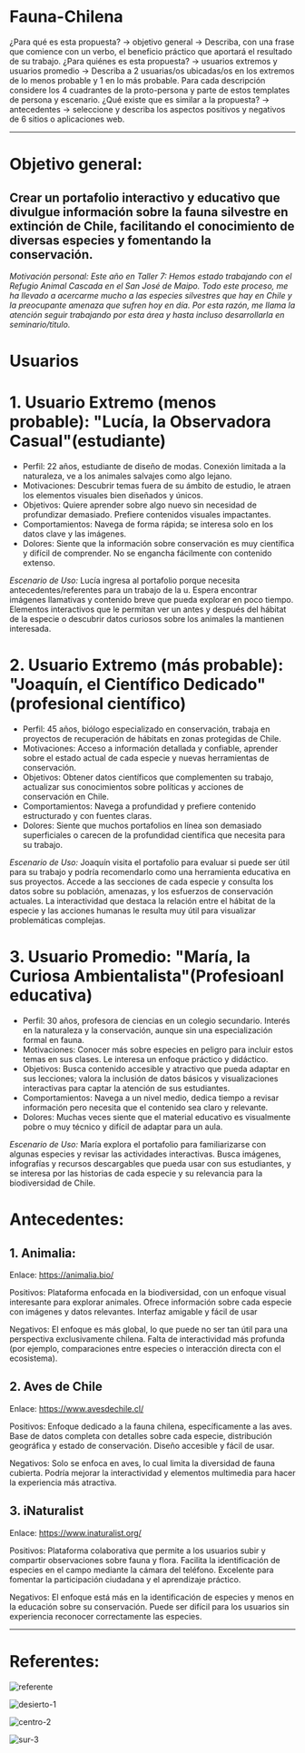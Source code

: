 # Fauna-Chilena
¿Para qué es esta propuesta? → objetivo general → Describa, con una frase que comience con un verbo, el beneficio práctico que aportará el resultado de su trabajo.
¿Para quiénes es esta propuesta? → usuarios extremos y usuarios promedio → Describa a 2 usuarias/os ubicadas/os en los extremos de lo menos probable y 1 en lo más probable. Para cada descripción considere los 4 cuadrantes de la proto-persona y parte de estos templates de persona y escenario.
¿Qué existe que es similar a la propuesta? → antecedentes → seleccione y describa los aspectos positivos y negativos de 6 sitios o aplicaciones web.

----

# Objetivo general: 
## Crear un portafolio interactivo y educativo que divulgue información sobre la fauna silvestre en extinción de Chile, facilitando el conocimiento de diversas especies y fomentando la conservación. 

*Motivación personal: Este año en Taller 7: Hemos estado trabajando con el Refugio Animal Cascada en el San José de Maipo. Todo este proceso, me ha llevado a acercarme mucho a las especies silvestres que hay en Chile y la preocupante amenaza que sufren hoy en día. Por esta razón, me llama la atención seguir trabajando por esta área y hasta incluso desarrollarla en seminario/titulo.*

# Usuarios 
# 1. Usuario Extremo (menos probable): "Lucía, la Observadora Casual"(estudiante)
- Perfil: 22 años, estudiante de diseño de modas. Conexión limitada a la naturaleza, ve a los animales salvajes como algo lejano.
- Motivaciones: Descubrir temas fuera de su ámbito de estudio, le atraen los elementos visuales bien diseñados y únicos.
- Objetivos: Quiere aprender sobre algo nuevo sin necesidad de profundizar demasiado. Prefiere contenidos visuales impactantes.
- Comportamientos: Navega de forma rápida; se interesa solo en los datos clave y las imágenes.
- Dolores: Siente que la información sobre conservación es muy científica y difícil de comprender. No se engancha fácilmente con contenido extenso.
  
*Escenario de Uso:* 
Lucía ingresa al portafolio porque necesita antecedentes/referentes para un trabajo de la u. Espera encontrar imágenes llamativas y contenido breve que pueda explorar en poco tiempo. Elementos interactivos que le permitan ver un antes y después del hábitat de la especie o descubrir datos curiosos sobre los animales la mantienen interesada.

# 2. Usuario Extremo (más probable): "Joaquín, el Científico Dedicado"(profesional científico)
- Perfil: 45 años, biólogo especializado en conservación, trabaja en proyectos de recuperación de hábitats en zonas protegidas de Chile.
- Motivaciones: Acceso a información detallada y confiable, aprender sobre el estado actual de cada especie y nuevas herramientas de conservación.
- Objetivos: Obtener datos científicos que complementen su trabajo, actualizar sus conocimientos sobre políticas y acciones de conservación en Chile.
- Comportamientos: Navega a profundidad y prefiere contenido estructurado y con fuentes claras.
- Dolores: Siente que muchos portafolios en línea son demasiado superficiales o carecen de la profundidad científica que necesita para su trabajo.
  
*Escenario de Uso:*
Joaquín visita el portafolio para evaluar si puede ser útil para su trabajo y podría recomendarlo como una herramienta educativa en sus proyectos. Accede a las secciones de cada especie y consulta los datos sobre su población, amenazas, y los esfuerzos de conservación actuales. La interactividad que destaca la relación entre el hábitat de la especie y las acciones humanas le resulta muy útil para visualizar problemáticas complejas.

# 3. Usuario Promedio: "María, la Curiosa Ambientalista"(Profesioanl educativa) 
- Perfil: 30 años, profesora de ciencias en un colegio secundario. Interés en la naturaleza y la conservación, aunque sin una especialización formal en fauna.
- Motivaciones: Conocer más sobre especies en peligro para incluir estos temas en sus clases. Le interesa un enfoque práctico y didáctico.
- Objetivos: Busca contenido accesible y atractivo que pueda adaptar en sus lecciones; valora la inclusión de datos básicos y visualizaciones interactivas para captar la atención de sus estudiantes.
- Comportamientos: Navega a un nivel medio, dedica tiempo a revisar información pero necesita que el contenido sea claro y relevante.
- Dolores: Muchas veces siente que el material educativo es visualmente pobre o muy técnico y difícil de adaptar para un aula.
  
*Escenario de Uso:*
María explora el portafolio para familiarizarse con algunas especies y revisar las actividades interactivas. Busca imágenes, infografías y recursos descargables que pueda usar con sus estudiantes, y se interesa por las historias de cada especie y su relevancia para la biodiversidad de Chile.


# Antecedentes: 

## 1. Animalia:
Enlace: https://animalia.bio/

Positivos:
Plataforma enfocada en la biodiversidad, con un enfoque visual interesante para explorar animales.
Ofrece información sobre cada especie con imágenes y datos relevantes.
Interfaz amigable y fácil de usar

Negativos:
El enfoque es más global, lo que puede no ser tan útil para una perspectiva exclusivamente chilena.
Falta de interactividad más profunda (por ejemplo, comparaciones entre especies o interacción directa con el ecosistema).

## 2. Aves de Chile
Enlace: https://www.avesdechile.cl/

Positivos:
Enfoque dedicado a la fauna chilena, específicamente a las aves.
Base de datos completa con detalles sobre cada especie, distribución geográfica y estado de conservación.
Diseño accesible y fácil de usar.

Negativos:
Solo se enfoca en aves, lo cual limita la diversidad de fauna cubierta.
Podría mejorar la interactividad y elementos multimedia para hacer la experiencia más atractiva.

## 3. iNaturalist
Enlace: https://www.inaturalist.org/

Positivos:
Plataforma colaborativa que permite a los usuarios subir y compartir observaciones sobre fauna y flora.
Facilita la identificación de especies en el campo mediante la cámara del teléfono.
Excelente para fomentar la participación ciudadana y el aprendizaje práctico.

Negativos:
El enfoque está más en la identificación de especies y menos en la educación sobre su conservación.
Puede ser difícil para los usuarios sin experiencia reconocer correctamente las especies.

----
# Referentes:


![referente](https://github.com/user-attachments/assets/8ffdd016-4408-4765-9395-ea06d16568a7)








![desierto-1](https://github.com/user-attachments/assets/1ba1ab3c-68c6-4ee3-bc85-c02012923073)

![centro-2](https://github.com/user-attachments/assets/c95fa6ec-2397-4252-a775-75bdebae87a0)

![sur-3](https://github.com/user-attachments/assets/c7164dc7-1ce9-47c2-bd2e-8a0cf5e8a032)






